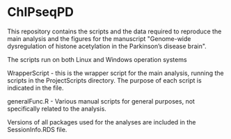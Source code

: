 # ChIPseqPD
This repository contains the scripts and the data required to reproduce the main analysis and the figures for the manuscript "Genome-wide dysregulation of histone acetylation in the Parkinson’s disease brain". 

The scripts run on both Linux and Windows operation systems

WrapperScript - this is the wrapper script for the main analysis, running the scripts in the ProjectScripts directory. The purpose of each script is indicated in the file.

generalFunc.R - Various manual scripts for general purposes, not specifically related to the analysis.

Versions of all packages used for the analyses are included in the SessionInfo.RDS file.

